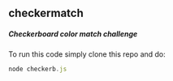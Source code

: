 ## checkermatch
##### Checkerboard color match challenge

To run this code simply clone this repo and do:

```Javascript
node checkerb.js
```
